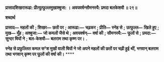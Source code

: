 **प्रासादशिखरारूढा: प्रीत्युत्फुल्लमुखाश्बुजा: ।** **अवयवर्षन्सौमनस्यै: प्रमदा बलकेशवौ ॥ २९॥** 

**शब्दार्थ** 

**प्रासाद—** **महलों की** **; शिखर—** **छतों पर** **; आरूढा:—** **चढ़कर** **; प्रीति—** **स्नेह से** **; उत्फुल्ल—** **खिले हुए** **; मुख—** **मुँह** **; अश्बुजा:—** **जो कमलों जैसे थे** **; अवयवर्षन्—** **वर्षा की** **; सौमनस्यै:—** **फूलों से** **; प्रमदा:—** **सुन्दर षियों ने** **; बल-केशवौ—** **बलराम तथा कृष्ण** **पर।** **.** 

**स्नेह से प्रफुल्लित कमल स²श मुखों वाली षियों ने जो अपने महलों की छतों पर चढ़ी हुई** **थीं, भगवान् बलराम तथा भगवान् कृष्ण पर फूलों की वर्षा की।** **** 